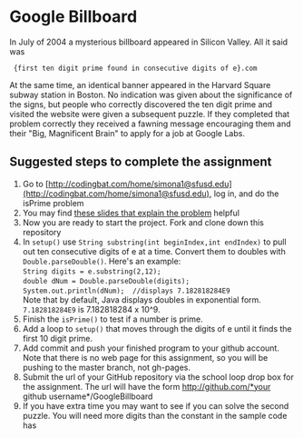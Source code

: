 Google Billboard
==================
In July of 2004 a mysterious billboard appeared in Silicon Valley. All it said was  

     {first ten digit prime found in consecutive digits of e}.com

At the same time, an identical banner appeared in the Harvard Square subway station in Boston. No indication was given about the significance of the signs, but people who correctly discovered the ten digit prime and visited the website were given a subsequent puzzle. If they completed that problem correctly they received a fawning message encouraging them and their "Big, Magnificent Brain" to apply for a job at Google Labs.

Suggested steps to complete the assignment
------------------------------------------
1. Go to [http://codingbat.com/home/simona1@sfusd.edu](http://codingbat.com/home/simona1@sfusd.edu), log in, and do the isPrime problem
2. You may find [these slides that explain the problem](https://drive.google.com/file/d/0Bz2ZkT6qWPYTZVRtR1JtVFZlaTA/view?usp=sharing) helpful
3. Now you are ready to start the project. Fork and clone down this repository
3. In `setup()` use `String substring(int beginIndex,int endIndex)` to pull out ten consecutive digits of e at a time. Convert them to doubles with `Double.parseDouble()`. Here's an example:  
     `String digits = e.substring(2,12);`   
     `double dNum = Double.parseDouble(digits);`   
     `System.out.println(dNum);  //displays 7.182818284E9`  
Note that by default, Java displays doubles in exponential form. `7.182818284E9` is 7.182818284 x 10^9.
5. Finish the  `isPrime()`  to test if a number is prime.
6. Add a loop to `setup()` that moves through the digits of e until it finds the first 10 digit prime.
7. Add commit and push your finished program to your github account. Note that there is no web page for this assignment, so you will be pushing to the master branch, not gh-pages. 
8. Submit the url of your GitHub repository via the school loop drop box for the assignment. The url will have the form http://github.com/*your github username*/GoogleBillboard
9. If you have extra time you may want to see if you can solve the second puzzle. You will need more digits than the constant in the sample code has
